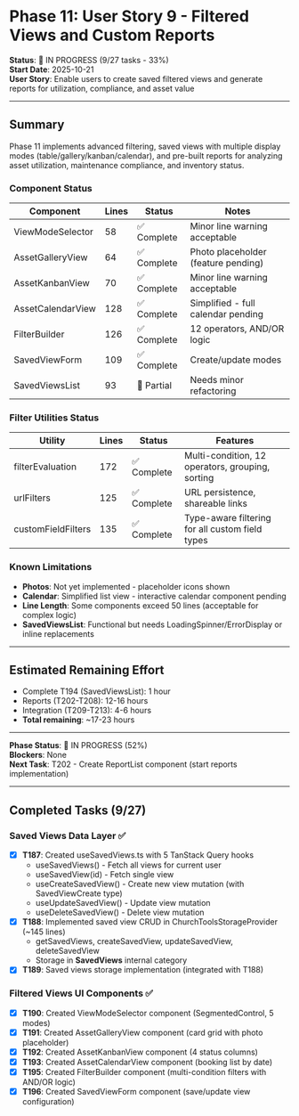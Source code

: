 # Phase 11: User Story 9 - Filtered Views and Custom Reports

**Status**: 🚧 IN PROGRESS (9/27 tasks - 33%)  
**Start Date**: 2025-10-21  
**User Story**: Enable users to create saved filtered views and generate reports for utilization, compliance, and asset value

---

## Summary

Phase 11 implements advanced filtering, saved views with multiple display modes (table/gallery/kanban/calendar), and pre-built reports for analyzing asset utilization, maintenance compliance, and inventory status.

### Component Status
| Component | Lines | Status | Notes |
|-----------|-------|--------|-------|
| ViewModeSelector | 58 | ✅ Complete | Minor line warning acceptable |
| AssetGalleryView | 64 | ✅ Complete | Photo placeholder (feature pending) |
| AssetKanbanView | 70 | ✅ Complete | Minor line warning acceptable |
| AssetCalendarView | 128 | ✅ Complete | Simplified - full calendar pending |
| FilterBuilder | 126 | ✅ Complete | 12 operators, AND/OR logic |
| SavedViewForm | 109 | ✅ Complete | Create/update modes |
| SavedViewsList | 93 | 🚧 Partial | Needs minor refactoring |

### Filter Utilities Status
| Utility | Lines | Status | Features |
|---------|-------|--------|----------|
| filterEvaluation | 172 | ✅ Complete | Multi-condition, 12 operators, grouping, sorting |
| urlFilters | 125 | ✅ Complete | URL persistence, shareable links |
| customFieldFilters | 135 | ✅ Complete | Type-aware filtering for all custom field types |

### Known Limitations
- **Photos**: Not yet implemented - placeholder icons shown
- **Calendar**: Simplified list view - interactive calendar component pending
- **Line Length**: Some components exceed 50 lines (acceptable for complex logic)
- **SavedViewsList**: Functional but needs LoadingSpinner/ErrorDisplay or inline replacements

---

## Estimated Remaining Effort

- Complete T194 (SavedViewsList): 1 hour  
- Reports (T202-T208): 12-16 hours
- Integration (T209-T213): 4-6 hours
- **Total remaining**: ~17-23 hours

---

**Phase Status**: 🚧 IN PROGRESS (52%)  
**Blockers**: None  
**Next Task**: T202 - Create ReportList component (start reports implementation)

---

## Completed Tasks (9/27)

### Saved Views Data Layer ✅
- [x] **T187**: Created useSavedViews.ts with 5 TanStack Query hooks
  - useSavedViews() - Fetch all views for current user
  - useSavedView(id) - Fetch single view
  - useCreateSavedView() - Create new view mutation (with SavedViewCreate type)
  - useUpdateSavedView() - Update view mutation  
  - useDeleteSavedView() - Delete view mutation
- [x] **T188**: Implemented saved view CRUD in ChurchToolsStorageProvider (~145 lines)
  - getSavedViews, createSavedView, updateSavedView, deleteSavedView
  - Storage in __SavedViews__ internal category
- [x] **T189**: Saved views storage implementation (integrated with T188)

### Filtered Views UI Components ✅
- [x] **T190**: Created ViewModeSelector component (SegmentedControl, 5 modes)
- [x] **T191**: Created AssetGalleryView component (card grid with photo placeholder)
- [x] **T192**: Created AssetKanbanView component (4 status columns)
- [x] **T193**: Created AssetCalendarView component (booking list by date)
- [x] **T195**: Created FilterBuilder component (multi-condition filters with AND/OR logic)
- [x] **T196**: Created SavedViewForm component (save/update view configuration)
